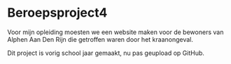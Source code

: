 # Beroepsproject4
Voor mijn opleiding moesten we een website maken voor de bewoners van Alphen Aan Den Rijn die getroffen waren door het kraanongeval.

Dit project is vorig school jaar gemaakt, nu pas geupload op GitHub.
